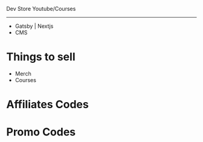 Dev Store Youtube/Courses
___

- Gatsby | Nextjs
- CMS

# Things to sell

- Merch
- Courses

# Affiliates Codes

# Promo Codes
